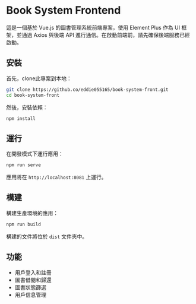 # Book System Frontend

這是一個基於 Vue.js 的圖書管理系統前端專案，使用 Element Plus 作為 UI 框架，並通過 Axios 與後端 API 進行通信。在啟動前端前，請先確保後端服務已經啟動。


## 安裝

首先，clone此專案到本地：

```bash
git clone https://github.co/eddie055165/book-system-front.git
cd book-system-front
```

然後，安裝依賴：

```bash
npm install
```

## 運行

在開發模式下運行應用：

```bash
npm run serve
```

應用將在 `http://localhost:8081` 上運行。

## 構建

構建生產環境的應用：

```bash
npm run build
```

構建的文件將位於 `dist` 文件夾中。


## 功能

- 用戶登入和註冊
- 圖書借閱和歸還
- 圖書狀態篩選
- 用戶信息管理

